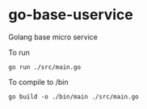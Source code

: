 # go-base-uservice
Golang base micro service


To run

```console
go run ./src/main.go
```

To compile to /bin

```console
go build -o ./bin/main ./src/main.go
```